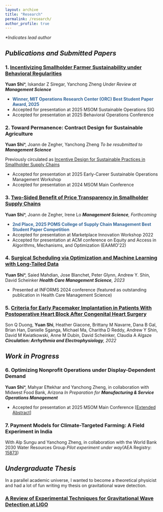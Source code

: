 ```yaml
---
layout: archive
title: "Research"
permalink: /research/
author_profile: true
---
```


_*Indicates lead author_
## _Publications and Submitted Papers_
  
### 1. [Incentivizing Smallholder Farmer Sustainability under Behavioral Regularities](https://papers.ssrn.com/sol3/papers.cfm?abstract_id=5384620)
**Yuan Shi***, Iskandar Z Siregar, Yanchong Zheng
_Under Review at **Management Science**_

* **<span style="color: #336699;">Winner, MIT Operations Research Center (ORC) Best Student Paper Award, 2025</span>**
* Accepted for presentation at 2025 MSOM Sustainable Operations SIG
* Accepted for presentation at 2025 Behavioral Operations Conference

### 2. Toward Permanence: Contract Design for Sustainable Agriculture
**Yuan Shi***, Joann de Zegher, Yanchong Zheng
_To be resubmitted to **Management Science**_

Previously circulated as [Incentive Design for Sustainable Practices in Smallholder Supply Chains](https://papers.ssrn.com/sol3/papers.cfm?abstract_id=5039053) 
* Accepted for presentation at 2025 Early-Career Sustainable Operations Management Workshop
* Accepted for presentation at 2024 MSOM Main Conference

### 3. [Two-Sided Benefit of Price Transparency in Smallholder Supply Chains](https://papers.ssrn.com/sol3/papers.cfm?abstract_id=4052928)
**Yuan Shi***, Joann de Zegher, Irene Lo
_**Management Science**, Forthcoming_

* **<span style="color: #336699;">2nd Place, 2025 POMS College of Supply Chain Management Best Student Paper Competition</span>**
* Accepted for presentation at Marketplace Innovation Workshop 2022
* Accepted for presentation at ACM conference on Equity and Access in Algorithms, Mechanisms, and Optimization (EAAMO'22) 
  
### 4. [Surgical Scheduling via Optimization and Machine Learning with Long-Tailed Data](https://arxiv.org/abs/2202.06383)
**Yuan Shi***, Saied Mahdian, Jose Blanchet, Peter Glynn, Andrew Y. Shin, David Scheinker
_**Health Care Management Science**, 2023_

* Presented at INFORMS 2024 conference (featured as outstanding publication in Health Care Management Science)

### 5. [Criteria for Early Pacemaker Implantation in Patients With Postoperative Heart Block After Congenital Heart Surgery](https://www.ahajournals.org/doi/full/10.1161/CIRCEP.122.011145)
Son Q Duong, **Yuan Shi**, Heather Giacone, Brittany M Navarre, Dana B Gal, Brian Han, Danielle Sganga, Michael Ma, Charitha D Reddy, Andrew Y Shin, David M Kwiatkowski, Anne M Dubin, David Scheinker, Claudia A Algaze
_**Circulation: Arrhythmia and Electrophysiology**, 2022_


## _Work in Progress_

### 6. Optimizing Nonprofit Operations under Display-Dependent Demand
**Yuan Shi***, Mahyar Eftekhar and Yanchong Zheng, in collaboration with Midwest Food Bank, Arizona
_In Preparation for **Manufacturing & Service Operations Management**_

* Accepted for presentation at 2025 MSOM Main Conference \[[Extended Abstract](/files/foodbank_MSOM_extended_abstract.pdf)\]

### 7. Payment Models for Climate-Targeted Farming: A Field Experiment in India
With Alp Sungu and Yanchong Zheng, in collaboration with the World Bank 2030 Water Resources Group
_Pilot experiment under way_(AEA Registry: [15873](https://www.socialscienceregistry.org/trials/15873))


## _Undergraduate Thesis_
In a parallel academic universe, I wanted to become a theoretical physicist and had a lot of fun writing my thesis on gravitational wave detection.
### [A Review of Experimental Techniques for Gravitational Wave Detection at LIGO](/files/Gravitational_Wave_Detection_with_LIGO.pdf)



